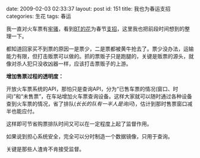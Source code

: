 date: 2009-02-03 02:33:37
layout: post
id: 151
title: 我也为春运支招
categories: 生花
tags: 春运

我一直对火车票有[牢骚](http://www.phecda.org/blog/139)，看到[BT的花](http://www.dup2.org)为春节[支招](http://www.dup2.org/node/1064)，这里我也把前段时间想到的整理一下。

都知道回家买不到票的原因一是票少，二是票都被黄牛抢去了。票少没办法，运输能力有限，但打击贩票可以做的。抓的票贩子只是跑腿的，关键是贩票的源头，就像对杀人犯只没收凶器一样，应该打击票贩子的上游。

**增加售票过程的透明度：**

开放火车票系统的API，那怕只是查询API，分为“已售车票的情况(窗口、时间)”和“未售票”，在车站增加火车票查询设备。这样大家就可以随时通过各种设备查到火车票的情况，省了排队(_长长的队有一半人是询问_)，估计到那时售票窗口减半也能应付。

这样即可节省购票排队时间又可以在一定程度上起了监督作用。

如果说到担心系统安全，完全可以分时制造一个数据镜像，只用于查询。

关键是那些人渣肯不肯接受监督。

